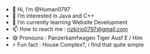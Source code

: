 - 👋 Hi, I’m @Human0797
- 👀 I’m interested in Java and C++
- 🌱 I’m currently learning Website Development
- 📫 How to reach me : rizkirio0797@gmail.com
- 😄 Pronouns : Panzerkamfwagen Tiger Ausf E / Him
- ⚡ Fun fact : House Complex?, i find that quite simple

<!---
Human0797/Human0797 is a ✨ special ✨ repository because its `README.md` (this file) appears on your GitHub profile.
You can click the Preview link to take a look at your changes.
--->

